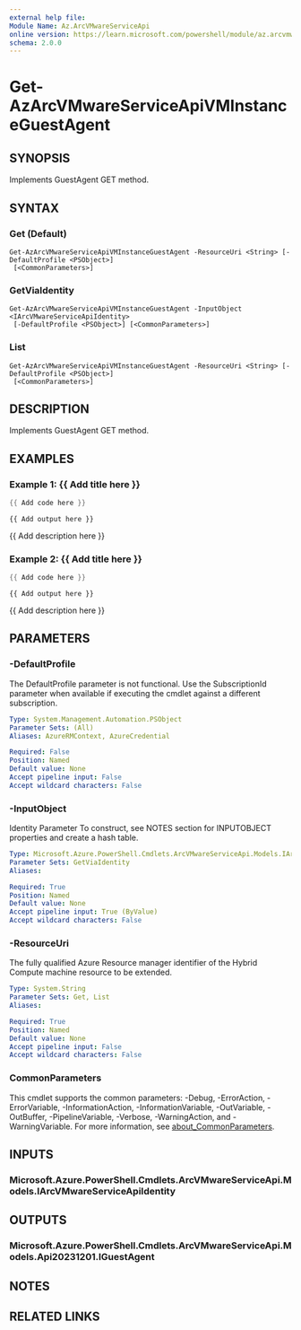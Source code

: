 ```yaml
---
external help file:
Module Name: Az.ArcVMwareServiceApi
online version: https://learn.microsoft.com/powershell/module/az.arcvmwareserviceapi/get-azarcvmwareserviceapivminstanceguestagent
schema: 2.0.0
---
```


# Get-AzArcVMwareServiceApiVMInstanceGuestAgent

## SYNOPSIS
Implements GuestAgent GET method.

## SYNTAX

### Get (Default)
```
Get-AzArcVMwareServiceApiVMInstanceGuestAgent -ResourceUri <String> [-DefaultProfile <PSObject>]
 [<CommonParameters>]
```

### GetViaIdentity
```
Get-AzArcVMwareServiceApiVMInstanceGuestAgent -InputObject <IArcVMwareServiceApiIdentity>
 [-DefaultProfile <PSObject>] [<CommonParameters>]
```

### List
```
Get-AzArcVMwareServiceApiVMInstanceGuestAgent -ResourceUri <String> [-DefaultProfile <PSObject>]
 [<CommonParameters>]
```

## DESCRIPTION
Implements GuestAgent GET method.

## EXAMPLES

### Example 1: {{ Add title here }}
```powershell
{{ Add code here }}
```

```output
{{ Add output here }}
```

{{ Add description here }}

### Example 2: {{ Add title here }}
```powershell
{{ Add code here }}
```

```output
{{ Add output here }}
```

{{ Add description here }}

## PARAMETERS

### -DefaultProfile
The DefaultProfile parameter is not functional.
Use the SubscriptionId parameter when available if executing the cmdlet against a different subscription.

```yaml
Type: System.Management.Automation.PSObject
Parameter Sets: (All)
Aliases: AzureRMContext, AzureCredential

Required: False
Position: Named
Default value: None
Accept pipeline input: False
Accept wildcard characters: False
```

### -InputObject
Identity Parameter
To construct, see NOTES section for INPUTOBJECT properties and create a hash table.

```yaml
Type: Microsoft.Azure.PowerShell.Cmdlets.ArcVMwareServiceApi.Models.IArcVMwareServiceApiIdentity
Parameter Sets: GetViaIdentity
Aliases:

Required: True
Position: Named
Default value: None
Accept pipeline input: True (ByValue)
Accept wildcard characters: False
```

### -ResourceUri
The fully qualified Azure Resource manager identifier of the Hybrid Compute machine resource to be extended.

```yaml
Type: System.String
Parameter Sets: Get, List
Aliases:

Required: True
Position: Named
Default value: None
Accept pipeline input: False
Accept wildcard characters: False
```

### CommonParameters
This cmdlet supports the common parameters: -Debug, -ErrorAction, -ErrorVariable, -InformationAction, -InformationVariable, -OutVariable, -OutBuffer, -PipelineVariable, -Verbose, -WarningAction, and -WarningVariable. For more information, see [about_CommonParameters](http://go.microsoft.com/fwlink/?LinkID=113216).

## INPUTS

### Microsoft.Azure.PowerShell.Cmdlets.ArcVMwareServiceApi.Models.IArcVMwareServiceApiIdentity

## OUTPUTS

### Microsoft.Azure.PowerShell.Cmdlets.ArcVMwareServiceApi.Models.Api20231201.IGuestAgent

## NOTES

## RELATED LINKS

